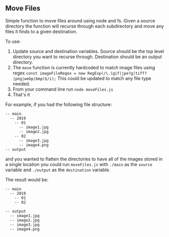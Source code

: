 ## Move Files

Simple function to move files around using node and fs. Given a source directory the function will recurse through each subdirectory and move any files it finds to a given destination.

To use:

1. Update source and destination variables. Source should be the top level directory you want to recurse through. Destination should be an output directory.
2. The `move` function is currently hardcoded to match image files using regex `const imageFileRegex = new RegExp(/\.(gif|jpe?g|tiff?|png|webp|bmp)$/i);`
   This could be updated to match any file type needed.
3. From your command line run `node moveFiles.js`
4. That's it

For example, if you had the following file structure:

```
-- main
  -- 2019
    -- 01
      -- image1.jpg
      -- image2.jpg
    -- 02
      -- image3.jpg
      -- image4.png
-- output
```

and you wanted to flatten the directories to have all of the images stored in a single location you could run `moveFiles.js` with `./main` as the `source` variable and `./output` as the `destination` variable.

The result would be:

```
-- main
  -- 2019
    -- 01
    -- 02

-- output
  -- image1.jpg
  -- image2.jpg
  -- image3.jpg
  -- image4.png
```
